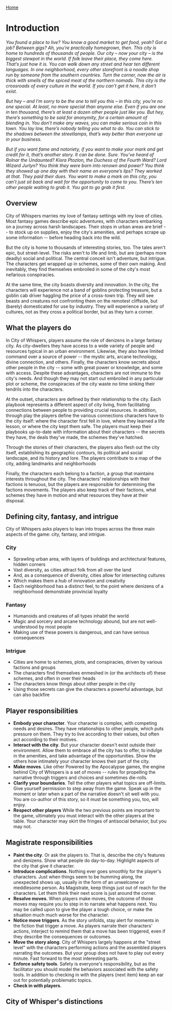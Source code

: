 [Home](index.md)

# Introduction
*You found a place to live? You know a good market to get food, yeah? Got a job? Between gigs? Ah, you’re practically homegrown, then. This city is home to hundreds of thousands of people. Our city – now your city – is the biggest stewpot in the world. If folk leave their place, they come here. That’s just how it is. You can walk down any street and hear ten different languages. In one neighborhood, every other storefront is a noodle shop run by someone from the southern countries. Turn the corner, now the air is thick with smells of the spiced meat of the northern nomads. This city is the crossroads of every culture in the world. If you can’t get it here, it don’t exist.*

*But hey – and I’m sorry to be the one to tell you this – in this city, you’re no one special. At least, no more special than anyone else. Even if you are one in ten thousand, there’s at least a dozen other people just like you. But hey, there’s something to be said for anonymity, for a certain amount of blending in. You don’t make any waves, you can make serious coin in this town. You lay low, there’s nobody telling you what to do. You can stick to the shadows between the streetlamps, that’s way better than everyone up in your business.*

*But if you want fame and notoriety, if you want to make your mark and get credit for it, that’s another story. It can be done. Sure. You’ve heard of Rolnar the Undaunted? Kisra Ptozlon, the Duchess of the Fourth Ward? Lord Wizard Jurlyn? You think they were born into renown and power? You think they showed up one day with their name on everyone’s lips? They worked at that. They paid their dues. You want to make a mark on this city, you can’t just sit back and wait for the opportunity to come to you. There’s ten other people waiting to grab it. You got to go grab it first.*

## Overview
City of Whispers marries my love of fantasy settings with my love of cities. Most fantasy games describe epic adventures, with characters embarking on a journey across harsh landscapes. Their stops in urban areas are brief -- to stock up on supplies, enjoy the city's amenities, and perhaps scrape up some information -- before heading back into the wild. 

But the city is home to thousands of interesting stories, too. The tales aren't epic, but street-level. The risks aren't to life and limb, but are (perhaps more deadly) social and political. The central conceit isn't adventure, but intrigue. The characters get wrapped up in schemes, some of their own making. And inevitably, they find themselves embroiled in some of the city's most nefarious conspiracies.

At the same time, the city boasts diversity and innovation. In the city, the characters will experience not a band of goblins protecting treasure, but a goblin cab driver haggling the price of a cross-town trip. They will see beasts and creatures not confronting them on the remotest cliffside, but (barely) domesticated for use by industry. They will experience a variety of cultures, not as they cross a political border, but as they turn a corner.

## What the players do
In City of Whispers, players assume the role of denizens in a large fantasy city. As city-dwellers they have access to a wide variety of people and resources typical in an urban environment. Likewise, they also have limited command over a source of power -- the mystic arts, arcane technology, divine connection, and others. Finally, the characters know secrets about other people in the city -- some with great power or knowledge, and some with access. Despite these advantages, characters are not immune to the city's needs. And though they may not start out embroiled in any particular plot or scheme, the conspiracies of the city waste no time sinking their tendrils into the characters.

At the outset, characters are defined by their relationship to the city. Each playbook represents a different aspect of city living, from facilitating connections between people to providing crucial resources. In addition, through play the players define the various connections characters have to the city itself: where the character first fell in love, where they learned a life lesson, or where the city kept them safe. The players must keep their playbooks up-to-date with information about their characters -- the secrets they have, the deals they've made, the schemes they've hatched.

Through the stories of their characters, the players also flesh out the city itself, establishing its geographic contours, its political and social landscape, and its history and lore. The players contribute to a map of the city, adding landmarks and neighborhoods

Finally, the characters each belong to a faction, a group that maintains interests throughout the city. The characters' relationships with their factions is tenuous, but the players are responsible for determining the factions movements. The players also keep track of their factions, what schemes they have in motion and what resources they have at their disposal.

## Defining city, fantasy, and intrigue
City of Whispers asks players to lean into tropes across the three main aspects of the game: city, fantasy, and intrigue.

### City
* Sprawling urban area, with layers of buildings and architectural features, hidden corners
* Vast diversity, as cities attract folk from all over the land
* And, as a consequence of diversity, cities allow for intersecting cultures
* Which makes them a hub of innovation and creativity
* Each neighborhood has a distinct feel, to the point where denizens of a neighborhood demonstrate provincial loyalty

### Fantasy
* Humanoids and creatures of all types inhabit the world
* Magic and sorcery and arcane technology abound, but are not well-understood by most people
* Making use of these powers is dangerous, and can have serious consequences

### Intrigue
* Cities are home to schemes, plots, and conspiracies, driven by various factions and groups
* The characters find themselves enmeshed in (or the architects of) these schemes, and often in over their heads
* The characters know things about other people in the city
* Using those secrets can give the characters a powerful advantage, but can also backfire

## Player responsibilities
- **Embody your character**. Your character is complex, with competing needs and desires. They have relationships to other people, which puts pressure on them. They try to live according to their values, but often act according to their motives.
- **Interact with the city**. But your character doesn't exist outside their environment. Allow them to embrace all the city has to offer, to indulge in the amenities, and take advantage of the opportunities. Show the others how intimately your character knows their part of the city.
- **Make moves**. Like other Powered by the Apocalypse games, the engine behind City of Whispers is a set of moves -- rules for propelling the narrative through triggers and choices and sometimes die-rolls.
- **Clarify your boundaries**. Tell the other players what topics are off-limits. Give yourself permission to step away from the game. Speak up in the moment or later when a part of the narrative doesn't sit well with you. You are co-author of this story, so it must be something you, too, will enjoy.
- **Respect other players** While the two previous points are important to the game, ultimately you must interact with the other players at the table. Your character may skirt the fringes of antisocial behavior, but you may not.

## Magistrate responsibilities
* **Paint the city**. Or ask the players to. That is, describe the city's features and denizens. Show what people do day-to-day. Highlight aspects of the city that give it character.
* **Introduce complications**. Nothing ever goes smoothly for the player's characters. Just when things seem to be humming along, the unexpected shows up, usually in the form of an unwelcome or meddlesome person. As Magistrate, keep things just out of reach for the characters. Let them think their next score is just around the corner.
* **Resolve moves**. When players make moves, the outcome of those moves may require you to step in to narrate what happens next. You may be called upon to give the player a tough choice, or make the situation much much worse for the character.
* **Notice move triggers**. As the story unfolds, stay alert for moments in the fiction that trigger a move. As players narrate their characters' actions, interject to remind them that a move has been triggered, even if they describe the consequences or outcomes.
* **Move the story along**. City of Whispers largely happens at the "street level" with the characters performing actions and the assembled players narrating the outcomes. But your group does not have to play out every minute. Fast forward to the most interesting parts.
* **Enforce safety tools**. Safety is everyone's responsibility, but as the facilitator you should model the behaviors associated with the safety tools. In addition to checking in with the players (next item) keep an ear out for potentially problematic topics.
* **Check in with players**.

## City of Whisper's distinctions

